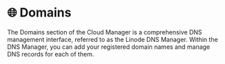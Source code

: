 # 🌐 Domains

The Domains section of the Cloud Manager is a comprehensive DNS management interface, referred to as the Linode DNS Manager. Within the DNS Manager, you can add your registered domain names and manage DNS records for each of them.
